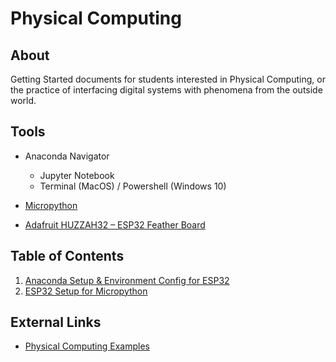 # Physical Computing

## About

Getting Started documents for students interested in Physical Computing, or the practice of interfacing digital systems with phenomena from the outside world.

## Tools

* Anaconda Navigator
  * Jupyter Notebook
  * Terminal (MacOS) / Powershell (Windows 10)

* [ Micropython ](https://micropython.org/)

* [Adafruit HUZZAH32 – ESP32 Feather Board](https://www.adafruit.com/product/3405)

## Table of Contents

01. [Anaconda Setup & Environment Config for ESP32](01-anaconda-setup-env-config-micropython.md)
02. [ESP32 Setup for Micropython](02-esp32-setup-micropython.md)


## External Links

* [Physical Computing Examples](https://github.com/caseyanderson/physcomp_uPython)
